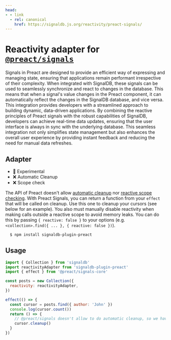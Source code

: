 ```yaml
---
head:
- - link
  - rel: canonical
    href: https://signaldb.js.org/reactivity/preact-signals/
---
```

# Reactivity adapter for [`@preact/signals`](https://preactjs.com/blog/introducing-signals/)

Signals in Preact are designed to provide an efficient way of expressing and managing state, ensuring that applications remain performant irrespective of their complexity. When integrated with SignalDB, these signals can be used to seamlessly synchronize and react to changes in the database. This means that when a signal's value changes in the Preact component, it can automatically reflect the changes in the SignalDB database, and vice versa. This integration provides developers with a streamlined approach to building dynamic, data-driven applications. By combining the reactive principles of Preact signals with the robust capabilities of SignalDB, developers can achieve real-time data updates, ensuring that the user interface is always in sync with the underlying database. This seamless integration not only simplifies state management but also enhances the overall user experience by providing instant feedback and reducing the need for manual data refreshes.

## Adapter

* 🚧 Experimental
* ❌ Automatic Cleanup
* ❌ Scope check

The API of Preact doesn't allow [automatic cleanup](/reactivity/other/#ondispose-callback-void-dependency-dependency) nor [reactive scope checking](/reactivity/other/#isinscope-dependency-dependency-boolean).
With Preact Signals, you can return a function from your `effect` that will be called on cleanup. Use this one to cleanup your cursors (see below for an example).
You also must manually disable reactivity when making calls outside a reactive scope to avoid memory leaks. You can do this by passing `{ reactive: false }` to your options (e.g. `<collection>.find({ ... }, { reactive: false })`).

```bash
  $ npm install signaldb-plugin-preact
```

## Usage

```js
import { Collection } from 'signaldb'
import reactivityAdapter from 'signaldb-plugin-preact'
import { effect } from '@preact/signals-core'

const posts = new Collection({
  reactivity: reactivityAdapter,
})

effect(() => {
  const cursor = posts.find({ author: 'John' })
  console.log(cursor.count())
  return () => {
    // @preact/signals doesn't allow to do automatic cleanup, so we have to do it ourself
    cursor.cleanup()
  }
})
```
